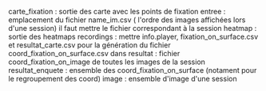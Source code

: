 carte_fixation : sortie des carte avec les points de fixation
entree : emplacement du fichier name_im.csv ( l'ordre des images affichées lors d'une session) il faut mettre le fichier correspondant à la session 
heatmap : sortie des heatmaps
recordings : mettre info.player, fixation_on_surface.csv et resultat_carte.csv pour la génération du fichier coord_fixation_on_surface.csv dans 
resultat : fichier coord_fixation_on_image de toutes les images de la session
resultat_enquete : ensemble des coord_fixation_on_surface (notament pour le regroupement des coord)
image : ensemble d'image d'une session